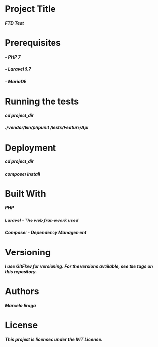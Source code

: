 # Project Title
##### FTD Test

# Prerequisites
##### - PHP 7
##### - Laravel 5.7
##### - MariaDB 

# Running the tests
##### cd project_dir
##### ./vendor/bin/phpunit /tests/Feature/Api

# Deployment
##### cd project_dir
##### composer install

# Built With
##### PHP 
##### Laravel - The web framework used
##### Composer - Dependency Management

# Versioning
##### I use GitFlow for versioning. For the versions available, see the tags on this repository.

# Authors
##### Marcelo Braga

# License
##### This project is licensed under the MIT License.

